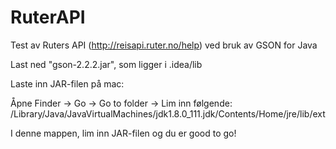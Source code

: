# RuterAPI
Test av Ruters API (http://reisapi.ruter.no/help) ved bruk av GSON for Java

Last ned "gson-2.2.2.jar", som ligger i .idea/lib

Laste inn JAR-filen på mac:

Åpne Finder -> Go -> Go to folder -> Lim inn følgende:
/Library/Java/JavaVirtualMachines/jdk1.8.0_111.jdk/Contents/Home/jre/lib/ext

I denne mappen, lim inn JAR-filen og du er good to go!
